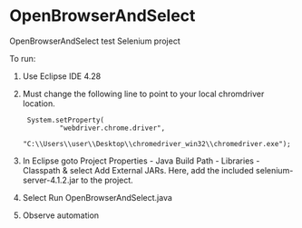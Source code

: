 # OpenBrowserAndSelect
OpenBrowserAndSelect test Selenium project

To run:

1. Use Eclipse IDE 4.28

2. Must change the following line to point to your local chromdriver location.

        System.setProperty(
                "webdriver.chrome.driver",
                "C:\\Users\\user\\Desktop\\chromedriver_win32\\chromedriver.exe");

3. In Eclipse goto Project Properties - Java Build Path - Libraries - Classpath & select Add External JARs. Here, add the included selenium-server-4.1.2.jar to the project.

4. Select Run OpenBrowserAndSelect.java

5. Observe automation
